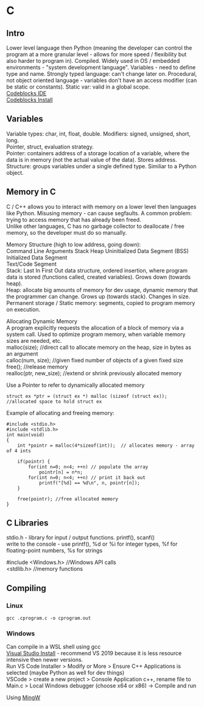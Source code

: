 # C    
## Intro   
Lower level language then Python (meaning the developer can control the program at a more granular level - allows for more speed / flexibility but also harder to program in). Compiled. Widely used in OS / embedded environments - "system development language". Variables - need to define type and name. Strongly typed language: can't change later on. Procedural, not object oriented language - variables don't have an access modifier (can be static or constants). Static var: valid in a global scope.       
[Codeblocks IDE](https://www.codeblocks.org/)    
[Codeblocks Install](https://www.digitalocean.com/community/tutorials/c-compiler-windows-gcc)   

## Variables   
Variable types: char, int, float, double. Modifiers: signed, unsigned, short, long.   
Pointer, struct, evaluation strategy.   
Pointer: containers address of a storage location of a variable, where the data is in memory (not the actual value of the data). Stores address.    
Structure: groups variables under a single defined type. Similiar to a Python object.     

## Memory in C     
C / C++ allows you to interact with memory on a lower level then languages like Python. Misusing memory - can cause segfaults. A common problem: trying to access memory that has already been freed.    
Unlike other languages, C has no garbage collector to deallocate / free memory, so the developer must do so manually.        

Memory Structure (high to low address, going down):     
    Command Line Arguments 
    Stack 
    Heap 
    Uninitialized Data Segment (BSS)   
    Initialized Data Segment   
    Text/Code Segment   
Stack: Last In First Out data structure, ordered insertion, where program data is stored (functions called, created variables). Grows down (towards heap).                          
Heap: allocate big amounts of memory for dev usage, dynamic memory that the programmer can change. Grows up (towards stack). Changes in size.           
Permanent storage / Static memory: segments, copied to program memory on execution.    

Allocating Dynamic Memory    
A program explicitly requests the allocation of a block of memory via a system call. Used to optimize program memory, when variable memory sizes are needed, etc.   
malloc(size); //direct call to allocate memory on the heap, size in bytes as an argument     
calloc(num, size); //given fixed number of objects of a given fixed size    
free(); //release memory   
realloc(ptr, new_size); //extend or shrink previously allocated memory   

Use a Pointer to refer to dynamically allocated memory   

    struct ex *ptr = (struct ex *) malloc (sizeof (struct ex));   //allocated space to hold struct ex    
Example of allocating and freeing memory:   

    #include <stdio.h>   
    #include <stdlib.h> 
    int main(void) 
    {
        int *pointr = malloc(4*sizeof(int));  // allocates memory - array of 4 ints   
    
        if(pointr) {
            for(int n=0; n<4; ++n) // populate the array
                pointr[n] = n*n;
            for(int n=0; n<4; ++n) // print it back out
                printf("[%d] == %d\n", n, pointr[n]);
        }
    
        free(pointr); //free allocated memory   
    }

## C Libraries    
stdio.h - library for input / output functions. printf(), scanf()     
write to the console - use printf(), %d or %i for integer types, %f for floating-point numbers, %s for strings   

#include <Windows.h>      //Windows API calls     
<stdlib.h>       //memory functions   

## Compiling   
### Linux   

    gcc .cprogram.c -o cprogram.out     
### Windows   
 
Can compile in a WSL shell using gcc    
[Visual Studio Install](https://visualstudio.microsoft.com/vs/older-downloads/) - recommend VS 2019 because it is less resource intensive then newer versions.     
Run VS Code Installer > Modify or More > Ensure C++ Applications is selected (maybe Python as well for dev things)      
VSCode > create a new project > Console Application c++, rename file to Main.c > Local Windows debugger (choose x64 or x86) -> Compile and run    
         
Using [MingW](https://www.mingw-w64.org/)    
